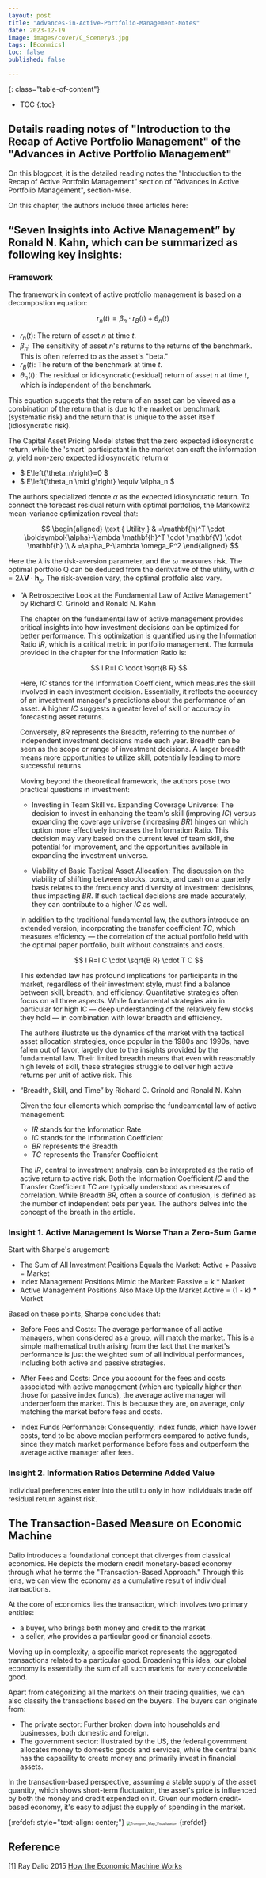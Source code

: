```yaml
---
layout: post
title: "Advances-in-Active-Portfolio-Management-Notes"
date: 2023-12-19
image: images/cover/C_Scenery3.jpg   
tags: [Econmics]
toc: false
published: false

---
```


{: class="table-of-content"}
* TOC
{:toc}



## Details reading notes of "Introduction to the Recap of Active Portfolio Management" of the "Advances in Active Portfolio Management"

On this blogpost, it is the detailed reading notes the "Introduction to the Recap of Active Portfolio Management" section of "Advances in Active Portfolio Management", section-wise.

<!-- ## Introduction to the Recap of Active Portfolio Management -->

On this chapter, the authors include three articles here:

## “Seven Insights into Active Management” by Ronald N. Kahn, which can be summarized as following key insights:

### Framework

  The framework in  context of active protfolio management is based on a decompostion equation: 

  $$
  r_n(t) = \beta_n \cdot r_B(t) + \theta_n(t)
  $$

  - $r_n(t)$: The return of asset $n$ at time $t$.
  - $\beta_n$: The sensitivity of asset $n$'s returns to the returns of the benchmark. This is often referred to as the asset's "beta."
  - $r_B(t)$: The return of the benchmark at time $t$.
  - $\theta_n(t)$: The residual or idiosyncratic(residual) return of asset $n$ at time $t$, which is independent of the benchmark.
  
  This equation suggests that the return of an asset can be viewed as a combination of the return that is due to the market or benchmark (systematic risk) and the return that is unique to the asset itself (idiosyncratic risk).

  The Capital Asset Pricing Model states that the zero expected idiosyncratic return, while the 'smart' participatant in the market can craft the information $g$, yield non-zero expected idiosyncratic return $\alpha$
  
  - $ E\left\{\theta_n\right\}=0 $
  - $ E\left\{\theta_n \mid g\right\} \equiv \alpha_n $

  The authors specialized denote $\alpha$ as the expected idiosyncratic return. To connect the forecast residual return with optimal portfolios, the Markowitz mean-variance optimization reveal that:

  $$
  \begin{aligned}
  \text { Utility } & =\mathbf{h}^T \cdot \boldsymbol{\alpha}-\lambda \mathbf{h}^T \cdot \mathbf{V} \cdot \mathbf{h} \\
  & =\alpha_P-\lambda \omega_P^2
  \end{aligned}
  $$

  Here the $\lambda$ is the risk-aversion parameter, and the $\omega$ measures risk. The optimal portfolio Q can be deduced from the deritvative of the utility, with $\alpha=2 \lambda \mathbf{V} \cdot \mathbf{h}_{\varrho}$. The risk-aversion vary, the optimal protfolio also vary.


- “A Retrospective Look at the Fundamental Law of Active Management” by Richard C. Grinold and Ronald N. Kahn

  <!-- On this chaper, the fundamental law of active nmanagement is discuessed. Given the insight on the information ratios, the high information ratio products should be prefered. The defintion of information ratio $I R$ in the article can be divided into two factors: -->

  The chapter on the fundamental law of active management provides critical insights into how investment decisions can be optimized for better performance. This optimization is quantified using the Information Ratio $I R$, which is a critical metric in portfolio management. The formula provided in the chapter for the Information Ratio is:

  $$
  I R=I C \cdot \sqrt{B R}
  $$

  Here, $I C$ stands for the Information Coefficient, which measures the skill involved in each investment decision. Essentially, it reflects the accuracy of an investment manager's predictions about the performance of an asset. A higher $I C$ suggests a greater level of skill or accuracy in forecasting asset returns.

  Conversely, $B R$ represents the Breadth, referring to the number of independent investment decisions made each year. Breadth can be seen as the scope or range of investment decisions. A larger breadth means more opportunities to utilize skill, potentially leading to more successful returns.
  <!-- understood as the scope or range of investment decisions. A larger breadth indicates more opportunities to utilize skill, essentially providing more shots at achieving returns. -->

  Moving beyond the theoretical framework, the authors pose two practical questions in investment:

  - Investing in Team Skill vs. Expanding Coverage Universe:
    The decision to invest in enhancing the team's skill (improving $I C$) versus expanding the coverage universe (increasing $B R$) hinges on which option more effectively increases the Information Ratio. This decision may vary based on the current level of team skill, the potential for improvement, and the opportunities available in expanding the investment universe.

  - Viability of Basic Tactical Asset Allocation:
    The discussion on the viability of shifting between stocks, bonds, and cash on a quarterly basis relates to the frequency and diversity of investment decisions, thus impacting $B R$. If such tactical decisions are made accurately, they can contribute to a higher $I C$ as well.

  In addition to the traditional fundamental law, the authors introduce an extended version, incorporating the transfer coefficient $T C$, which measures efficiency — the correlation of the actual portfolio held with the optimal paper portfolio, built without constraints and costs.

  $$
  I R=I C \cdot \sqrt{B R} \cdot T C 
  $$

  This extended law has profound implications for participants in the market, regardless of their investment style, must find a balance between skill, breadth, and efficiency. Quantitative strategies often focus on all three aspects. While fundamental strategies aim in particular for high IC — deep understanding of the relatively few stocks they hold — in combination with lower breadth and efficiency. 
  
  The authors illustrate us the dynamics of the market with the tactical asset allocation strategies, once popular in the 1980s and 1990s, have fallen out of favor, largely due to the insights provided by the fundamental law. Their limited breadth means that even with reasonably high levels of skill, these strategies struggle to deliver high active returns per unit of active risk. This

- “Breadth, Skill, and Time” by Richard C. Grinold and Ronald N. Kahn

  Given the four ellements which comprise the fundeamental law of active management:
  - $I R$ stands for the Information Rate
  - $I C$ stands for the Information Coefficient
  - $B R$ represents the Breadth
  - $T C$ represents the Transfer Coefficient
  <!-- 
  The $I R$, which is the central of the investment , can be interpretes as active return and active risk ratio. And the information coefficient and the transfer coefficient, is usually understood as corrleation. The Breath is defined as the number of independent bets per year, which confuses many readers.
  The authors explain the concept of the breath in the article. -->

  The $I R$, central to investment analysis, can be interpreted as the ratio of active return to active risk. Both the Information Coefficient $I C$ and the Transfer Coefficient $T C$ are typically understood as measures of correlation. While Breadth $B R$, often a source of confusion, is defined as the number of independent bets per year. The authors delves into the concept of the breath in the article.


### Insight 1. Active Management Is Worse Than a Zero-Sum Game

Start with Sharpe's arugement:

- The Sum of All Investment Positions Equals the Market:
  Active + Passive = Market
- Index Management Positions Mimic the Market:
  Passive = k * Market
- Active Management Positions Also Make Up the Market
  Active = (1 - k) * Market

Based on these points, Sharpe concludes that:

- Before Fees and Costs: 
  The average performance of all active managers, when considered as a group, will match the market. This is a simple mathematical truth arising from the fact that the market's performance is just the weighted sum of all individual performances, including both active and passive strategies.

- After Fees and Costs: 
  Once you account for the fees and costs associated with active management (which are typically higher than those for passive index funds), the average active manager will underperform the market. This is because they are, on average, only matching the market before fees and costs.

- Index Funds Performance:
  Consequently, index funds, which have lower costs, tend to be above median performers compared to active funds, since they match market performance before fees and outperform the average active manager after fees.

### Insight 2. Information Ratios Determine Added Value

Individual preferences enter into the utilitu only in how individuals trade off residual return against risk.



## The Transaction-Based Measure on Economic Machine

Dalio introduces a foundational concept that diverges from classical economics. He depicts the modern credit monetary-based economy through what he terms the "Transaction-Based Approach." Through this lens, we can view the economy as a cumulative result of individual transactions.

At the core of economics lies the transaction, which involves two primary entities:

- a buyer, who brings both money and credit to the market
- a seller, who provides a particular good or financial assets. 

Moving up in complexity, a specific market represents the aggregated transactions related to a particular good. Broadening this idea, our global economy is essentially the sum of all such markets for every conceivable good. 

Apart from categorizing all the markets on their trading qualities, we can also classify the transactions based on the buyers. The buyers can originate from:

- The private sector: Further broken down into households and businesses, both domestic and foreign.
- The government sector: Illustrated by the US, the federal government allocates money to domestic goods and services, while the central bank has the capability to create money and primarily invest in financial assets.

In the transaction-based perspective, assuming a stable supply of the asset quantity, which shows short-term fluctuation, the asset's price is influenced by both the money and credit expended on it. Given our modern credit-based economy, it's easy to adjust the supply of spending in the market.

{:refdef: style="text-align: center;"}
<img src="/images/2023-10-23-How-the-Economics-Machine-Works-Notes/Transaction_based_economics.png" alt="Transport_Map_Visualization" style="zoom:50%;" />
{:refdef}

## Reference

[1] Ray Dalio 2015 [How the Economic Machine Works](https://www.bridgewater.com/research-and-insights/how-the-economic-machine-works) 
